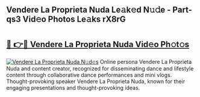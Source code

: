 ## Vendere La Proprieta Nuda Le𝚊k𝚎d N𝚞𝚍e - Part-qs3 Vid𝚎o Photos Le𝚊ks rX8rG

# <h2><a href="http://fbcm2pr.evod.top/?m=Vendere+La+Proprieta+Nuda">🔗 👉🔴 Vendere La Proprieta Nuda Vid𝚎o Ph𝚘t𝚘s</a></h2>

[![Vendere La Proprieta Nuda N𝚞d𝚎s](https://i.imgur.com/8V9OHl7.gif)](http://fbcm2pr.evod.top/?m=Vendere+La+Proprieta+Nuda)
Online persona Vendere La Proprieta Nuda and content creator, recognized for disseminating dance and lifestyle content through collaborative dance performances and mini vlogs. Thought-provoking speaker Vendere La Proprieta Nuda, known for their engaging presentations and thought-provoking ideas. 

